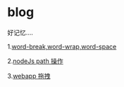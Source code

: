 blog
====

好记忆....

1.<a href="https://github.com/superquestion/blog/blob/master/word-break.txt">word-break,word-wrap,word-space</a>

2.<a href="https://github.com/superquestion/blog/issues/1">nodeJs path 操作</a>

3.<a href="https://github.com/superquestion/blog/issues/2">webapp 拖拽</a>
